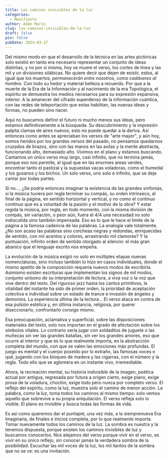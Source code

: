 ```yaml
---
title: Los caminos invisibles de la luz
categories:
  - Manifiesto
author: Adán Marín
slug: los-caminos-invisibles-de-la-luz
draft: false
pin: false
pubDate: 2024-03-27
---
```

Del mismo modo en que el desarrollo de la técnica en las artes pictóricas solo existió en tanto era necesario representar un conjunto de ideas distintas, y no por si misma, hoy se muere el verso, los cortes de linea y las mil y un divisiones silábicas. No quiere decir que dejen de existir, estos, al igual que los muertos, _permanecerán entre nosotros, como cadáveres al hombro._ Con todo su hedor y material belleza a recuerdo. Por que a la muerte de la Era de la Información y al nacimiento de la era Topológica, el espíritu se demuestra los medios necesarios para su expresión expansiva, interior. A la amanecer del cifrado superdenso de la información cuántica, con las redes de teleportación que estas habilitan, las nuevas ideas y formas, no pueden sino nacer.

Aquí no buscamos definir el futuro ni mucho menos sus ideas, pero estamos definitivamente a la búsqueda. Su descubrimiento y la impresión palpita clamas de aires nuevos, esto no puede quedar a la deriva. Así entonces como antes se apreciaban los versos de "arte mayor", y aún hoy, somos heridos por los grandes versos del pasado, no pensamos quedarnos cruzados de brazos, sino con las manos en las axilas y la mente abstracta, funcionando alto, demasiado alto. Vivimos en el plano y estamos buscando. Cantamos un único verso muy largo, casi infinito, que no termina jamás, porque eso nos permite, al igual que en las enormes areas verdes, encontrar tanto el pastizal y la supuestas vacas voladoras, como el humedal y los gusanos y los bichos. Un solo verso, uno solo e infinito, que se deje cantar por todas partes.

Si no.... ¿Se podría entonces imaginar la existencia de las grandes sinfonías, si la música tuviera por regla terminar su compás, su orden intrínseco, al final de la página, en sentido horizontal y vertical, y no como el continuo continuo que es a voluntad de la pasión y el motivo de la obra? Y estar regida la música, por regla, en todo momento, con la misma división de compás, sin variación, o peor aún, fuera el 4/4 una necesidad no solo indiscutida sino también impensada. Eso es lo que le hace el limite de la página a la famosa cadencia de las palabras. La analogía vale totalmente. ¿No son acaso las palabras sino corcheas negras y redondas, enriquecidas de sentido, con mil acentos y colores, arrastrando mil clamores? Y la puntuación, infinito orden de sentido otorgado al silencio: el más gran abanico que el lenguaje escrito nos empeña.

La evolución de la música exigió no solo en múltiples etapas nuevas nomenclaturas, sino incluso también lo hizo en casos individuales, donde el mismo apetito de la composición requería nuevos modos de escribirla. Asimismo existen escrituras que implementan los signos de mil modos, conjunto unísono de su interpretación de lectura, a viva voz o la voz que vive dentro del texto. Del riguroso jazz hasta los cantos primitivos, la vitalidad del instante ha sido de primer orden, la prioridad de aceptación colectiva e individual sobre un estado de trance e invasión de ángeles y demonios. La experiencia última de la lectura... El verso ataca en contra de esa pulsión estética y, en última instancia, religiosa, por querer diseccionarlo, confrontarlo consigo mismo.

Esa preocupación, aclamativa y superficial, sobre las disposiciones materiales del texto, solo nos importan en el grado de afectación sobre los símbolos vitales. Lo contrario sería jugar con soldaditos de juguete o las muñecas sin ver las grandes batallas, sin ver los grandes amores, eso que ocurre al interior y que es lo que realmente importa, en la abstracción completa del mundo, con que se valen las emociones más profundas. El juego es mental y el cuerpo poseído por lo extraño, las famosas voces o qué, jugando con los bloques de madera y las cigarras, con el número y la regla. Todo ello que se aglomera en un instante vivo, irremediable.

Ahora, la recreación mental, su historia indivisible de la imagen, poética actual por antigua, regresada por futura a origen cierto, exige plano, exige prosa de la voladura, choclón, exige todo pero nunca por completo verso. El reflejo del espíritu, como la luz, muestra solo el camino de menor acción. La palabra, como la luz, toma todos los caminos al mismo tiempo: solo vemos aquello que sobrevive a su propia aniquilación. El verso refleja solo lo visible. El plano es invisible y busca todas las formas de vida.

Es así como queremos dar el puntapié, una vez más, a la siemprenueva Era Imaginaria, de finales e inicios completa, por lo que realmente importa. Tomar nuevamente todos los caminos de la luz. La sombra es nuestra y la tenemos dispuesta, porque existen los caminos invisibles de luz y buscamos conocerlos. Nos alejamos del verso porque vivir en el verso, es vivir en su único reflejo, sin conocer jamás la verdadera sombra de la posibilidad. Escuchar las mil voces de la luz, los mil llantos de la sombra que no se ve: es una invitación.